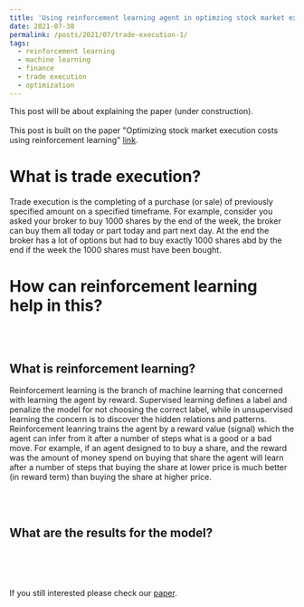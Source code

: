 ```yaml
---
title: 'Using reinforcement learning agent in optimzing stock market execution costs'
date: 2021-07-30
permalink: /posts/2021/07/trade-execution-1/
tags:
  - reinforcement learning
  - machine learning
  - finance
  - trade execution
  - optimization
---
```


This post will be about explaining the paper (under construction). <br> <br>
This post is built on the paper "Optimizing stock market execution costs using reinforcement learning" [link](http://abdulrahman93.github.io/files/Optimizing-stock-Ahmed.pdf).

What is trade execution?
======
Trade execution is the completing of a purchase (or sale) of previously specified amount on a specified timeframe. For example, consider you asked your broker to buy 1000 shares by the end of the week, the broker can buy them all today or part today and part next day. At the end the broker has a lot of options but had to buy exactly 1000 shares abd by the end if the week the 1000 shares must have been bought.


How can reinforcement learning help in this?
======
<br><br>

What is reinforcement learning?
------

Reinforcement learning is the branch of machine learning that concerned with learning the agent by reward. Supervised learning defines a label and penalize the model for not choosing the correct label, while in unsupervised learning the concern is to discover the hidden relations and patterns. Reinforcement leanring trains the agent by a reward value (signal) which the agent can infer from it after a number of steps what is a good or a bad move. For example, if an agent designed to to buy a share, and the reward was the amount of money spend on buying that share the agent will learn after a number of steps that buying the share at lower price is much better (in reward term) than buying the share at higher price.


<br><br>

What are the results for the model?
------

<br><br>
<br><br>
If you still interested please check our [paper](http://abdulrahman93.github.io/files/Optimizing-stock-Ahmed.pdf).
